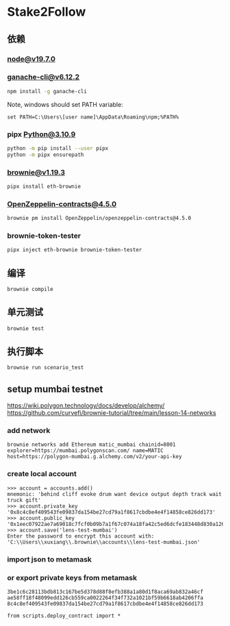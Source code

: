 # Stake2Follow


## 依赖
### node@v19.7.0

### ganache-cli@v6.12.2

```bash
npm install -g ganache-cli
```
Note, windows should set PATH variable:

```
set PATH=C:\Users\[user name]\AppData\Roaming\npm;%PATH%
```

### pipx Python@3.10.9

```bash
python -m pip install --user pipx
python -m pipx ensurepath
```
### brownie@v1.19.3

```bash
pipx install eth-brownie
```

### OpenZeppelin-contracts@4.5.0

```bash
brownie pm install OpenZeppelin/openzeppelin-contracts@4.5.0
```

### brownie-token-tester

```bash
pipx inject eth-brownie brownie-token-tester
```

## 编译

```bash
brownie compile
```

## 单元测试

```bash
brownie test
```

## 执行脚本

```bash
brownie run scenario_test
```

## setup mumbai testnet

https://wiki.polygon.technology/docs/develop/alchemy/
https://github.com/curvefi/brownie-tutorial/tree/main/lesson-14-networks

### add network
```
brownie networks add Ethereum matic_mumbai chainid=8001 explorer=https://mumbai.polygonscan.com/ name=MATIC host=https://polygon-mumbai.g.alchemy.com/v2/your-api-key
```

### create local account
```
>>> account = accounts.add()
mnemonic: 'behind cliff evoke drum want device output depth track wait truck gift'
>>> account.private_key
'0x8c4c8ef409543fe09837da154be27cd79a1f8617cbdbe4e4f14858ce826dd173'
>>> account.public_key
'0x1eec07922ae7a69018c7fcf0b09b7a1f67c074a18fa42c5ed6dcfe183448d830a12663dc1ec6bda154d0872e3d2d6732d3b7b63c2f74bfffd768425c7d933118'
>>> account.save('lens-test-mumbai')
Enter the password to encrypt this account with: 
'C:\\Users\\xuxiang\\.brownie\\accounts\\lens-test-mumbai.json'
```
### import json to metamask

### or export private keys from metamask

```
3be1c6c28113bdb813c167be5d378d88f8efb388a1a80d1f8aca69ab832a46cf
ae58ff18f48099edd126cb559ca0022264f34f732a1021bf59b6618ab4206ffa
8c4c8ef409543fe09837da154be27cd79a1f8617cbdbe4e4f14858ce826dd173
```


```
from scripts.deploy_contract import *
```
